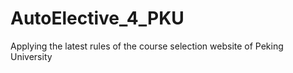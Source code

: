 # AutoElective_4_PKU
Applying the latest rules of the course selection website of Peking University
